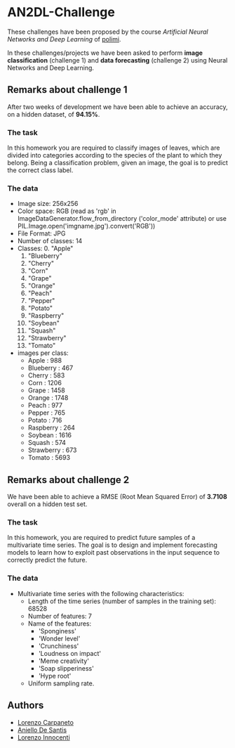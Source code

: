 # AN2DL-Challenge
These challenges have been proposed by the course *Artificial Neural Networks and Deep Learning* of [polimi](https://www.polimi.it/).

In these challenges/projects we have been asked to perform **image classification** (challenge 1) and **data forecasting** (challenge 2) using Neural Networks and Deep Learning.

## Remarks about challenge 1
After two weeks of development we have been able to achieve an accuracy, on a hidden dataset, of **94.15%**.

### The task
In this homework you are required to classify images of leaves, 
which are divided into categories according to the species of the plant to which they belong. 
Being a classification problem, given an image, the goal is to predict the correct class label.

### The data
- Image size: 256x256
- Color space: RGB (read as 'rgb' in ImageDataGenerator.flow_from_directory ('color_mode' attribute) or use PIL.Image.open('imgname.jpg').convert('RGB'))
- File Format: JPG
- Number of classes: 14
- Classes:
  0. "Apple"
  1. "Blueberry"
  2. "Cherry"
  3. "Corn"
  4. "Grape"
  5. "Orange"
  6. "Peach"
  7. "Pepper"
  8. "Potato"
  9. "Raspberry"
  10. "Soybean"
  11. "Squash"
  12. "Strawberry"
  13. "Tomato"
- images per class:
  - Apple : 988
  - Blueberry : 467
  - Cherry : 583
  - Corn : 1206
  - Grape : 1458
  - Orange : 1748
  - Peach : 977
  - Pepper : 765
  - Potato : 716
  - Raspberry : 264
  - Soybean : 1616
  - Squash : 574
  - Strawberry : 673
  - Tomato : 5693

## Remarks about challenge 2
We have been able to achieve a RMSE (Root Mean Squared Error) of **3.7108** overall on a hidden test set.

### The task
In this homework, you are required to predict future samples of a multivariate time series. 
The goal is to design and implement forecasting models to learn how to exploit past observations in the input sequence to correctly predict the future. 

### The data
- Multivariate time series with the following characteristics:
  - Length of the time series (number of samples in the training set):   68528
  - Number of features: 7
  - Name of the features: 
    - 'Sponginess'
    - 'Wonder level'
    - 'Crunchiness'
    - 'Loudness on impact'
    - 'Meme creativity'
    - 'Soap slipperiness'
    - 'Hype root'
  - Uniform sampling rate.

## Authors
- [Lorenzo Carpaneto](https://github.com/lolloz98)
- [Aniello De Santis](https://github.com/Aniello98)
- [Lorenzo Innocenti](https://github.com/lorenzoinnocenti)
